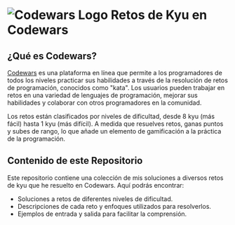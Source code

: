 # ![Codewars Logo](https://www.codewars.com/packs/assets/logo.f607a0fb.svg) Retos de Kyu en Codewars

## ¿Qué es Codewars?

[Codewars](https://www.codewars.com/) es una plataforma en línea que permite a los programadores de todos los niveles practicar sus habilidades a través de la resolución de retos de programación, conocidos como "kata". Los usuarios pueden trabajar en retos en una variedad de lenguajes de programación, mejorar sus habilidades y colaborar con otros programadores en la comunidad.

Los retos están clasificados por niveles de dificultad, desde 8 kyu (más fácil) hasta 1 kyu (más difícil). A medida que resuelves retos, ganas puntos y subes de rango, lo que añade un elemento de gamificación a la práctica de la programación.

## Contenido de este Repositorio 

Este repositorio contiene una colección de mis soluciones a diversos retos de kyu que he resuelto en Codewars. Aquí podrás encontrar:

- Soluciones a retos de diferentes niveles de dificultad.
- Descripciones de cada reto y enfoques utilizados para resolverlos.
- Ejemplos de entrada y salida para facilitar la comprensión.


